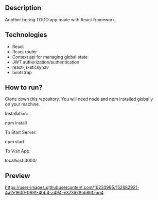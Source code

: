 ## Description

Another boring TODO app made with React framework.

## Technologies

- React
- React router
- Context api for managing global state
- JWT authorization/authentication
- react-js-stickynav
- bootstrap

## How to run?
Clone down this repository. You will need node and npm installed globally on your machine.

Installation:

npm install

To Start Server:

npm start

To Visit App:

localhost:3000/

## Preview

https://user-images.githubusercontent.com/16230985/152882921-4a2e1600-0991-4bb4-a494-e373678bb86f.mp4

